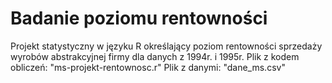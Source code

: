 # Badanie poziomu rentowności
 Projekt statystyczny w języku R określający poziom rentowności sprzedaży wyrobów abstrakcyjnej firmy dla danych z 1994r. i 1995r.
 Plik z kodem obliczeń: "ms-projekt-rentownosc.r"
 Plik z danymi: "dane_ms.csv" 
